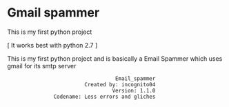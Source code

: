 # Gmail spammer
This is my first python project

[ It works best with python 2.7 ]
 
This is my first python project and is basically a Email Spammer which uses gmail for its smtp server

                                       Email_spammer		   
                             Created by: incognito04               
                                      Version: 1.1.0           
                   Codename: Less errors and gliches    
